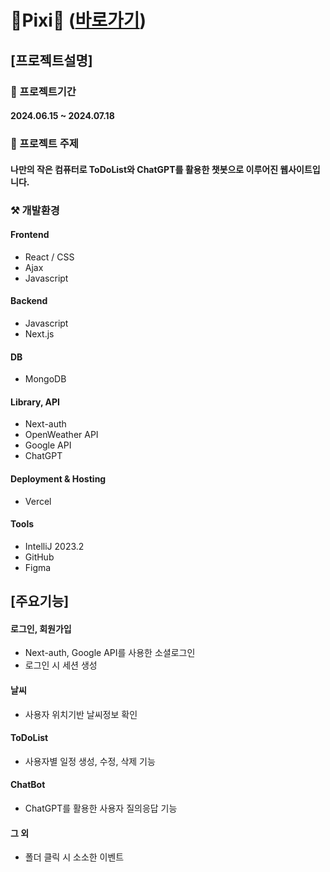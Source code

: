 # 🩷Pixi🩷 ([바로가기](https://pixi-psi.vercel.app))

## [프로젝트설명]

### 📅 프로젝트기간
#### 2024.06.15 ~ 2024.07.18

### :pushpin: 프로젝트 주제
#### 나만의 작은 컴퓨터로 ToDoList와 ChatGPT를 활용한 챗봇으로 이루어진 웹사이트입니다.

### ⚒️ 개발환경
#### Frontend
- React / CSS
- Ajax
- Javascript
#### Backend
- Javascript
- Next.js
#### DB
- MongoDB
#### Library, API
- Next-auth
- OpenWeather API
- Google API
- ChatGPT
#### Deployment & Hosting
- Vercel
#### Tools
- IntelliJ 2023.2
- GitHub
- Figma

## [주요기능]
#### 로그인, 회원가입
- Next-auth, Google API를 사용한 소셜로그인
- 로그인 시 세션 생성
#### 날씨
- 사용자 위치기반 날씨정보 확인
#### ToDoList
- 사용자별 일정 생성, 수정, 삭제 기능
#### ChatBot
- ChatGPT를 활용한 사용자 질의응답 기능
#### 그 외
- 폴더 클릭 시 소소한 이벤트
  

